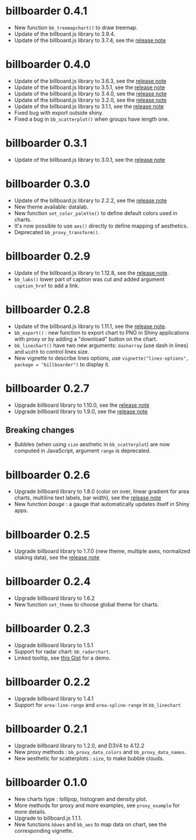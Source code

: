 billboarder 0.4.1
==================

* New function `bb_treemapchart()` to draw treemap.
* Update of the billboard.js library to 3.9.4.
* Update of the billboard.js library to 3.7.4, see the [release note](https://netil.medium.com/billboard-js-3-7-release-new-treemap-type-support-de9c8e887de1)



billboarder 0.4.0
==================

* Update of the billboard.js library to 3.6.3, see the [release note](https://netil.medium.com/billboard-js-3-6-release-official-react-wrapper-new-enhancements-2dbf1ffc4d1c)
* Update of the billboard.js library to 3.5.1, see the [release note](https://netil.medium.com/billboard-js-3-5-release-new-boost-options-7c951e576076)
* Update of the billboard.js library to 3.4.0, see the [release note](https://netil.medium.com/billboard-js-3-4-release-new-polar-chart-83d604c8706c)
* Update of the billboard.js library to 3.2.0, see the [release note](https://netil.medium.com/billboard-js-3-2-release-sparkline-tableview-plugins-more-32217ddc869a)
* Update of the billboard.js library to 3.1.1, see the [release note](https://netil.medium.com/billboard-js-3-1-release-subchart-data-loading-enhancements-e98be5eebdcb)
* Fixed bug with export outside shiny.
* Fixed a bug in `bb_scatterplot()` when groups have length one.



billboarder 0.3.1
==================

* Update of the billboard.js library to 3.0.1, see the [release note](https://netil.medium.com/billboard-js-3-0-release-d3-js-v6-support-new-candlestick-type-9bd74af6a753)



billboarder 0.3.0
==================

* Update of the billboard.js library to 2.2.2, see the [release note](https://netil.medium.com/billboard-js-2-2-0-release-gauge-enhancements-pie-outerradius-more-407118914fbc)
* New theme available: datalab.
* New function `set_color_palette()` to define default colors used in charts.
* It's now possible to use `aes()` directly to define mapping of aesthetics.
* Deprecated `bb_proxy_transform()`.



billboarder 0.2.9
==================

* Update of the billboard.js library to 1.12.8, see the [release note](https://netil.medium.com/billboard-js-692f4db55b0b).
* `bb_labs()` lower part of caption was cut and added argument `caption_href` to add a link.



billboarder 0.2.8
==================

* Update of the billboard.js library to 1.11.1, see the [release note](https://netil.medium.com/billboard-js-1-11-0-release-lazy-render-new-textoverlap-plugin-more-831e33efcbe5).
* `bb_export()` : new function to export chart to PNG in Shiny applications with proxy or by adding a "download" button on the chart.
* `bb_linechart()` have two new arguments: `dasharray` (use dash in lines) and `width` to control lines size.
* New vignette to describe lines options, use `vignette("lines-options", package = "billboarder")` to display it.



billboarder 0.2.7
==================

* Upgrade billboard library to 1.10.0, see the [release note](https://netil.medium.com/billboard-js-1-10-release-bubble-dimension-axis-culling-more-132d343a46cc)
* Upgrade billboard library to 1.9.0, see the [release note](https://netil.medium.com/billboard-js-1-9-release-introducing-plugins-more-636ada3a7881)

## Breaking changes

* Bubbles (when using `size` aesthetic in `bb_scatterplot`) are now computed in JavaScript, argument `range` is deprecated.



billboarder 0.2.6
==================

* Upgrade billboard library to 1.8.0 (color on over, linear gradient for area charts, multiline text labels, bar width), see the [release note](https://netil.medium.com/billboard-js-1-8-0-released-today-3ed432f2d9d4)
* New function *bauge* : a gauge that automatically updates itself in Shiny apps.


billboarder 0.2.5
==================

* Upgrade billboard library to 1.7.0 (new theme, multiple axes, normalized staking data), see the [release note](https://netil.medium.com/billboard-js-1-7-0-release-4944a2eb59fe)



billboarder 0.2.4
==================

* Upgrade billboard library to 1.6.2
* New function `set_theme` to choose global theme for charts.



billboarder 0.2.3
==================

* Upgrade billboard library to 1.5.1
* Support for radar chart: `bb_radarchart`.
* Linked tooltip, see [this Gist](https://gist.github.com/pvictor/49fdb05d362acca8d6b94d69345a5046) for a demo.



billboarder 0.2.2
==================

* Upgrade billboard library to 1.4.1
* Support for `area-line-range` and `area-spline-range` in `bb_linechart`



billboarder 0.2.1
==================

* Upgrade billboard library to 1.2.0, and D3V4 to 4.12.2
* New proxy methods : `bb_proxy_data_colors` and `bb_proxy_data_names`.
* New aesthetic for scatterplots : `size`, to make bubble clouds.



billboarder 0.1.0
==================

* New charts type : lollipop, histogram and density plot.
* More methods for proxy and more examples, see `proxy_example` for more details.
* Upgrade to billboard.js 1.1.1.
* New functions `bbaes` and `bb_aes` to map data on chart, see the corresponding vignette.
